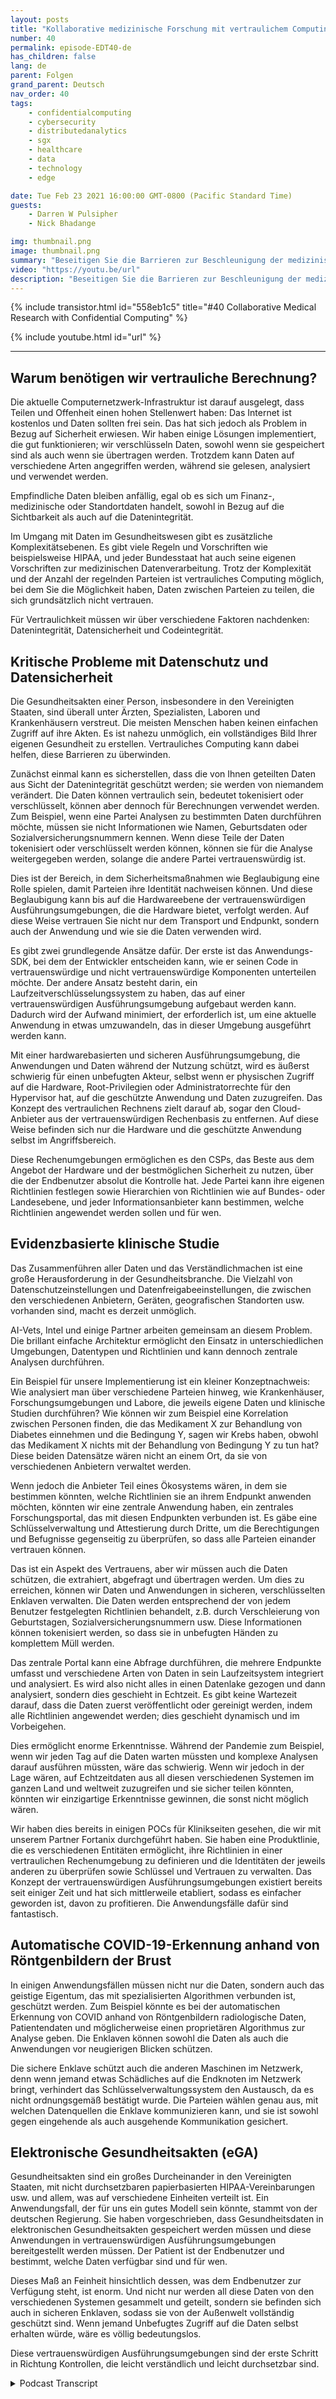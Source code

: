 ```yaml
---
layout: posts
title: "Kollaborative medizinische Forschung mit vertraulichem Computing"
number: 40
permalink: episode-EDT40-de
has_children: false
lang: de
parent: Folgen
grand_parent: Deutsch
nav_order: 40
tags:
    - confidentialcomputing
    - cybersecurity
    - distributedanalytics
    - sgx
    - healthcare
    - data
    - technology
    - edge

date: Tue Feb 23 2021 16:00:00 GMT-0800 (Pacific Standard Time)
guests:
    - Darren W Pulsipher
    - Nick Bhadange

img: thumbnail.png
image: thumbnail.png
summary: "Beseitigen Sie die Barrieren zur Beschleunigung der medizinischen Forschung für die Heilung von Krebs mit vertraulichem Computing. Nick Bhadange, Technologie-Spezialist bei AI-Vets, und Darren Pulsipher, Chef-Lösungsarchitekt im öffentlichen Sektor bei Intel, diskutieren den Bedarf an vertraulichem Computing im Gesundheitswesen und die potenziellen Vorteile anhand von Anwendungsfällen."
video: "https://youtu.be/url"
description: "Beseitigen Sie die Barrieren zur Beschleunigung der medizinischen Forschung für die Heilung von Krebs mit vertraulichem Computing. Nick Bhadange, Technologie-Spezialist bei AI-Vets, und Darren Pulsipher, Chef-Lösungsarchitekt im öffentlichen Sektor bei Intel, diskutieren den Bedarf an vertraulichem Computing im Gesundheitswesen und die potenziellen Vorteile anhand von Anwendungsfällen."
---
```


<div>
{% include transistor.html id="558eb1c5" title="#40 Collaborative Medical Research with Confidential Computing" %}

{% include youtube.html id="url" %}
</div>

---

## Warum benötigen wir vertrauliche Berechnung?

Die aktuelle Computernetzwerk-Infrastruktur ist darauf ausgelegt, dass Teilen und Offenheit einen hohen Stellenwert haben: Das Internet ist kostenlos und Daten sollten frei sein. Das hat sich jedoch als Problem in Bezug auf Sicherheit erwiesen. Wir haben einige Lösungen implementiert, die gut funktionieren; wir verschlüsseln Daten, sowohl wenn sie gespeichert sind als auch wenn sie übertragen werden. Trotzdem kann Daten auf verschiedene Arten angegriffen werden, während sie gelesen, analysiert und verwendet werden.

Empfindliche Daten bleiben anfällig, egal ob es sich um Finanz-, medizinische oder Standortdaten handelt, sowohl in Bezug auf die Sichtbarkeit als auch auf die Datenintegrität.

Im Umgang mit Daten im Gesundheitswesen gibt es zusätzliche Komplexitätsebenen. Es gibt viele Regeln und Vorschriften wie beispielsweise HIPAA, und jeder Bundesstaat hat auch seine eigenen Vorschriften zur medizinischen Datenverarbeitung. Trotz der Komplexität und der Anzahl der regelnden Parteien ist vertrauliches Computing möglich, bei dem Sie die Möglichkeit haben, Daten zwischen Parteien zu teilen, die sich grundsätzlich nicht vertrauen.

Für Vertraulichkeit müssen wir über verschiedene Faktoren nachdenken: Datenintegrität, Datensicherheit und Codeintegrität.

## Kritische Probleme mit Datenschutz und Datensicherheit

Die Gesundheitsakten einer Person, insbesondere in den Vereinigten Staaten, sind überall unter Ärzten, Spezialisten, Laboren und Krankenhäusern verstreut. Die meisten Menschen haben keinen einfachen Zugriff auf ihre Akten. Es ist nahezu unmöglich, ein vollständiges Bild Ihrer eigenen Gesundheit zu erstellen. Vertrauliches Computing kann dabei helfen, diese Barrieren zu überwinden.

Zunächst einmal kann es sicherstellen, dass die von Ihnen geteilten Daten aus Sicht der Datenintegrität geschützt werden; sie werden von niemandem verändert. Die Daten können vertraulich sein, bedeutet tokenisiert oder verschlüsselt, können aber dennoch für Berechnungen verwendet werden. Zum Beispiel, wenn eine Partei Analysen zu bestimmten Daten durchführen möchte, müssen sie nicht Informationen wie Namen, Geburtsdaten oder Sozialversicherungsnummern kennen. Wenn diese Teile der Daten tokenisiert oder verschlüsselt werden können, können sie für die Analyse weitergegeben werden, solange die andere Partei vertrauenswürdig ist.

Dies ist der Bereich, in dem Sicherheitsmaßnahmen wie Beglaubigung eine Rolle spielen, damit Parteien ihre Identität nachweisen können. Und diese Beglaubigung kann bis auf die Hardwareebene der vertrauenswürdigen Ausführungsumgebungen, die die Hardware bietet, verfolgt werden. Auf diese Weise vertrauen Sie nicht nur dem Transport und Endpunkt, sondern auch der Anwendung und wie sie die Daten verwenden wird.

Es gibt zwei grundlegende Ansätze dafür. Der erste ist das Anwendungs-SDK, bei dem der Entwickler entscheiden kann, wie er seinen Code in vertrauenswürdige und nicht vertrauenswürdige Komponenten unterteilen möchte. Der andere Ansatz besteht darin, ein Laufzeitverschlüsselungssystem zu haben, das auf einer vertrauenswürdigen Ausführungsumgebung aufgebaut werden kann. Dadurch wird der Aufwand minimiert, der erforderlich ist, um eine aktuelle Anwendung in etwas umzuwandeln, das in dieser Umgebung ausgeführt werden kann.

Mit einer hardwarebasierten und sicheren Ausführungsumgebung, die Anwendungen und Daten während der Nutzung schützt, wird es äußerst schwierig für einen unbefugten Akteur, selbst wenn er physischen Zugriff auf die Hardware, Root-Privilegien oder Administratorrechte für den Hypervisor hat, auf die geschützte Anwendung und Daten zuzugreifen. Das Konzept des vertraulichen Rechnens zielt darauf ab, sogar den Cloud-Anbieter aus der vertrauenswürdigen Rechenbasis zu entfernen. Auf diese Weise befinden sich nur die Hardware und die geschützte Anwendung selbst im Angriffsbereich.

Diese Rechenumgebungen ermöglichen es den CSPs, das Beste aus dem Angebot der Hardware und der bestmöglichen Sicherheit zu nutzen, über die der Endbenutzer absolut die Kontrolle hat. Jede Partei kann ihre eigenen Richtlinien festlegen sowie Hierarchien von Richtlinien wie auf Bundes- oder Landesebene, und jeder Informationsanbieter kann bestimmen, welche Richtlinien angewendet werden sollen und für wen.

## Evidenzbasierte klinische Studie

Das Zusammenführen aller Daten und das Verständlichmachen ist eine große Herausforderung in der Gesundheitsbranche. Die Vielzahl von Datenschutzeinstellungen und Datenfreigabeeinstellungen, die zwischen den verschiedenen Anbietern, Geräten, geografischen Standorten usw. vorhanden sind, macht es derzeit unmöglich.

AI-Vets, Intel und einige Partner arbeiten gemeinsam an diesem Problem. Die brillant einfache Architektur ermöglicht den Einsatz in unterschiedlichen Umgebungen, Datentypen und Richtlinien und kann dennoch zentrale Analysen durchführen.

Ein Beispiel für unsere Implementierung ist ein kleiner Konzeptnachweis: Wie analysiert man über verschiedene Parteien hinweg, wie Krankenhäuser, Forschungsumgebungen und Labore, die jeweils eigene Daten und klinische Studien durchführen? Wie können wir zum Beispiel eine Korrelation zwischen Personen finden, die das Medikament X zur Behandlung von Diabetes einnehmen und die Bedingung Y, sagen wir Krebs haben, obwohl das Medikament X nichts mit der Behandlung von Bedingung Y zu tun hat? Diese beiden Datensätze wären nicht an einem Ort, da sie von verschiedenen Anbietern verwaltet werden.

Wenn jedoch die Anbieter Teil eines Ökosystems wären, in dem sie bestimmen könnten, welche Richtlinien sie an ihrem Endpunkt anwenden möchten, könnten wir eine zentrale Anwendung haben, ein zentrales Forschungsportal, das mit diesen Endpunkten verbunden ist. Es gäbe eine Schlüsselverwaltung und Attestierung durch Dritte, um die Berechtigungen und Befugnisse gegenseitig zu überprüfen, so dass alle Parteien einander vertrauen können.

Das ist ein Aspekt des Vertrauens, aber wir müssen auch die Daten schützen, die extrahiert, abgefragt und übertragen werden. Um dies zu erreichen, können wir Daten und Anwendungen in sicheren, verschlüsselten Enklaven verwalten. Die Daten werden entsprechend der von jedem Benutzer festgelegten Richtlinien behandelt, z.B. durch Verschleierung von Geburtstagen, Sozialversicherungsnummern usw. Diese Informationen können tokenisiert werden, so dass sie in unbefugten Händen zu komplettem Müll werden.

Das zentrale Portal kann eine Abfrage durchführen, die mehrere Endpunkte umfasst und verschiedene Arten von Daten in sein Laufzeitsystem integriert und analysiert. Es wird also nicht alles in einen Datenlake gezogen und dann analysiert, sondern dies geschieht in Echtzeit. Es gibt keine Wartezeit darauf, dass die Daten zuerst veröffentlicht oder gereinigt werden, indem alle Richtlinien angewendet werden; dies geschieht dynamisch und im Vorbeigehen.

Dies ermöglicht enorme Erkenntnisse. Während der Pandemie zum Beispiel, wenn wir jeden Tag auf die Daten warten müssten und komplexe Analysen darauf ausführen müssten, wäre das schwierig. Wenn wir jedoch in der Lage wären, auf Echtzeitdaten aus all diesen verschiedenen Systemen im ganzen Land und weltweit zuzugreifen und sie sicher teilen könnten, könnten wir einzigartige Erkenntnisse gewinnen, die sonst nicht möglich wären.

Wir haben dies bereits in einigen POCs für Klinikseiten gesehen, die wir mit unserem Partner Fortanix durchgeführt haben. Sie haben eine Produktlinie, die es verschiedenen Entitäten ermöglicht, ihre Richtlinien in einer vertraulichen Rechenumgebung zu definieren und die Identitäten der jeweils anderen zu überprüfen sowie Schlüssel und Vertrauen zu verwalten. Das Konzept der vertrauenswürdigen Ausführungsumgebungen existiert bereits seit einiger Zeit und hat sich mittlerweile etabliert, sodass es einfacher geworden ist, davon zu profitieren. Die Anwendungsfälle dafür sind fantastisch.

## Automatische COVID-19-Erkennung anhand von Röntgenbildern der Brust

In einigen Anwendungsfällen müssen nicht nur die Daten, sondern auch das geistige Eigentum, das mit spezialisierten Algorithmen verbunden ist, geschützt werden. Zum Beispiel könnte es bei der automatischen Erkennung von COVID anhand von Röntgenbildern radiologische Daten, Patientendaten und möglicherweise einen proprietären Algorithmus zur Analyse geben. Die Enklaven können sowohl die Daten als auch die Anwendungen vor neugierigen Blicken schützen.

Die sichere Enklave schützt auch die anderen Maschinen im Netzwerk, denn wenn jemand etwas Schädliches auf die Endknoten im Netzwerk bringt, verhindert das Schlüsselverwaltungssystem den Austausch, da es nicht ordnungsgemäß bestätigt wurde. Die Parteien wählen genau aus, mit welchen Datenquellen die Enklave kommunizieren kann, und sie ist sowohl gegen eingehende als auch ausgehende Kommunikation gesichert.

## Elektronische Gesundheitsakten (eGA)

Gesundheitsakten sind ein großes Durcheinander in den Vereinigten Staaten, mit nicht durchsetzbaren papierbasierten HIPAA-Vereinbarungen usw. und allem, was auf verschiedene Einheiten verteilt ist. Ein Anwendungsfall, der für uns ein gutes Modell sein könnte, stammt von der deutschen Regierung. Sie haben vorgeschrieben, dass Gesundheitsdaten in elektronischen Gesundheitsakten gespeichert werden müssen und diese Anwendungen in vertrauenswürdigen Ausführungsumgebungen bereitgestellt werden müssen. Der Patient ist der Endbenutzer und bestimmt, welche Daten verfügbar sind und für wen.

Dieses Maß an Feinheit hinsichtlich dessen, was dem Endbenutzer zur Verfügung steht, ist enorm. Und nicht nur werden all diese Daten von den verschiedenen Systemen gesammelt und geteilt, sondern sie befinden sich auch in sicheren Enklaven, sodass sie von der Außenwelt vollständig geschützt sind. Wenn jemand Unbefugtes Zugriff auf die Daten selbst erhalten würde, wäre es völlig bedeutungslos.

Diese vertrauenswürdigen Ausführungsumgebungen sind der erste Schritt in Richtung Kontrollen, die leicht verständlich und leicht durchsetzbar sind.



<details>
<summary> Podcast Transcript </summary>

<p></p>

</details>
